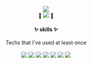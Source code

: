 

  <div align="center"> 
<img src="https://capsule-render.vercel.app/api?type=wave&color=FA8072&height=100&section=header&text=ParkChaeWon&fontSize=30&fontColor=red"/> <br>
🥨 <a href="https://vel g.io/@code12"><img src="https://img.shields.io/badge/velog-FA8072?style=flat-square&logo=simpleicons에서_아이콘이름&logoColor=white&link=https://velog.io/@code12"/></a> 🥨
  <h4> ✨ skills ✨  </h4>
Techs that I've used at least once<br><br>
<img src="https://img.shields.io/badge/java-FF4500?style=flat-square&logo=JAVA&logoColor=white"/> 
<img src="https://img.shields.io/badge/C++-1E90FF?style=flat-square&logo=C%2B%2B&logoColor=white"/>
<img src="https://img.shields.io/badge/JavaScript-FFD700?style=flat-square&logo=JavaScript&logoColor=white"/>
<img src="https://img.shields.io/badge/python-4682B4?style=flat-square&logo=python&logoColor=white"/> 
<img src="https://img.shields.io/badge/SpringBoot-9ACD32?style=flat-square&logo=SpringBoot&logoColor=white"/> 
<img src="https://img.shields.io/badge/Mysql-FFA500?style=flat-square&logo=Mysql&logoColor=white"/> 
<img src="https://img.shields.io/badge/django-2E8B57?style=flat-square&logo=django&logoColor=white"/>
</div>


